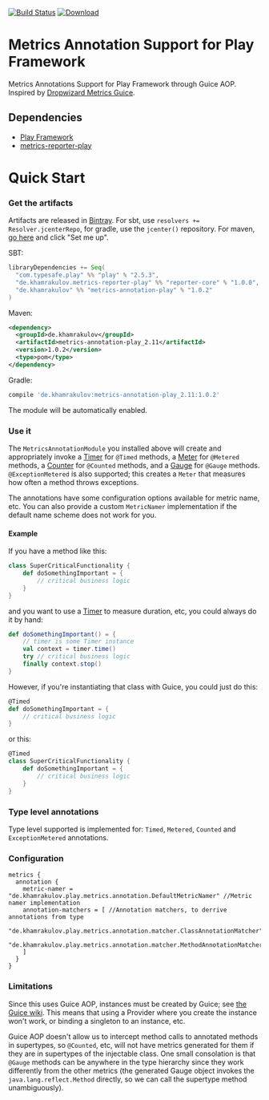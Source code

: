 [![Build Status](https://travis-ci.org/htimur/metrics-annotation-play.svg?branch=master)](https://travis-ci.org/htimur/metrics-annotation-play)
[ ![Download](https://api.bintray.com/packages/htimur/maven/metrics-annotation-play/images/download.svg) ](https://bintray.com/htimur/maven/metrics-annotation-play/_latestVersion)

# Metrics Annotation Support for Play Framework
Metrics Annotations Support for Play Framework through Guice AOP. Inspired by [Dropwizard Metrics Guice](https://github.com/palominolabs/metrics-guice). 

## Dependencies

* [Play Framework](https://github.com/playframework/playframework)
* [metrics-reporter-play](https://github.com/htimur/metrics-reporter-play)

# Quick Start

### Get the artifacts

Artifacts are released in [Bintray](https://bintray.com/). For sbt, use `resolvers += Resolver.jcenterRepo`, for gradle, use the `jcenter()` repository. For maven, [go here](https://bintray.com/htimur/maven/metrics-annotaion-play) and click "Set me up".

SBT:

```scala
libraryDependencies += Seq(
  "com.typesafe.play" %% "play" % "2.5.3",
  "de.khamrakulov.metrics-reporter-play" %% "reporter-core" % "1.0.0",
  "de.khamrakulov" %% "metrics-annotation-play" % "1.0.2"
)
```

Maven:
```xml
<dependency>
  <groupId>de.khamrakulov</groupId>
  <artifactId>metrics-annotation-play_2.11</artifactId>
  <version>1.0.2</version>
  <type>pom</type>
</dependency>
```

Gradle:
```groovy
compile 'de.khamrakulov:metrics-annotation-play_2.11:1.0.2'
```

The module will be automatically enabled.

### Use it

The `MetricsAnnotationModule` you installed above will create and appropriately invoke a [Timer](https://dropwizard.github.io/metrics/3.1.0/manual/core/#timers) for `@Timed` methods, a [Meter](https://dropwizard.github.io/metrics/3.1.0/manual/core/#meters) for `@Metered` methods, a [Counter](https://dropwizard.github.io/metrics/3.1.0/manual/core/#counters) for `@Counted` methods, and a [Gauge](https://dropwizard.github.io/metrics/3.1.0/manual/core/#gauges) for `@Gauge` methods. `@ExceptionMetered` is also supported; this creates a `Meter` that measures how often a method throws exceptions.

The annotations have some configuration options available for metric name, etc. You can also provide a custom `MetricNamer` implementation if the default name scheme does not work for you.

#### Example

If you have a method like this:

```scala
class SuperCriticalFunctionality {
    def doSomethingImportant = {
        // critical business logic
    }
}
```

and you want to use a [Timer](https://dropwizard.github.io/metrics/3.1.0/manual/core/#timers) to measure duration, etc, you could always do it by hand:

```scala
def doSomethingImportant() = {
    // timer is some Timer instance
    val context = timer.time()
    try // critical business logic
    finally context.stop()
}
```

However, if you're instantiating that class with Guice, you could just do this:

```scala
@Timed
def doSomethingImportant = {
    // critical business logic
}
```
or this:

```scala
@Timed
class SuperCriticalFunctionality {
    def doSomethingImportant = {
        // critical business logic
    }
}
```

### Type level annotations

Type level supported is implemented for: `Timed`, `Metered`, `Counted` and `ExceptionMetered` annotations.

### Configuration

```hocon
metrics {
  annotation {
    metric-namer = "de.khamrakulov.play.metrics.annotation.DefaultMetricNamer" //Metric namer implementation
    annotation-matchers = [ //Annotation matchers, to derrive annotations from type
      "de.khamrakulov.play.metrics.annotation.matcher.ClassAnnotationMatcher",
      "de.khamrakulov.play.metrics.annotation.matcher.MethodAnnotationMatcher",
    ]
  }
}
```

### Limitations

Since this uses Guice AOP, instances must be created by Guice; see [the Guice wiki](https://github.com/google/guice/wiki/AOP). This means that using a Provider where you create the instance won't work, or binding a singleton to an instance, etc.

Guice AOP doesn't allow us to intercept method calls to annotated methods in supertypes, so `@Counted`, etc, will not have metrics generated for them if they are in supertypes of the injectable class. One small consolation is that `@Gauge` methods can be anywhere in the type hierarchy since they work differently from the other metrics (the generated Gauge object invokes the `java.lang.reflect.Method` directly, so we can call the supertype method unambiguously).
